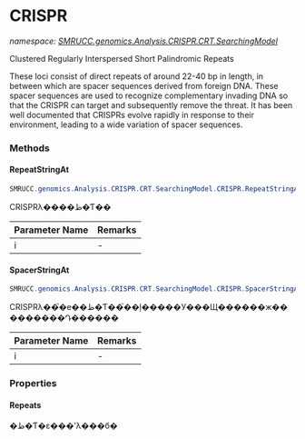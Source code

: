 ﻿# CRISPR
_namespace: [SMRUCC.genomics.Analysis.CRISPR.CRT.SearchingModel](./index.md)_

Clustered Regularly Interspersed Short Palindromic Repeats
 
 These loci consist of direct repeats of around 22-40 bp in length, in between which
 are spacer sequences derived from foreign DNA. These spacer sequences are used to
 recognize complementary invading DNA so that the CRISPR can target and subsequently 
 remove the threat. It has been well documented that CRISPRs evolve rapidly in response 
 to their environment, leading to a wide variation of spacer sequences.



### Methods

#### RepeatStringAt
```csharp
SMRUCC.genomics.Analysis.CRISPR.CRT.SearchingModel.CRISPR.RepeatStringAt(System.Int32)
```
CRISPRλ����ظ�Ƭ��

|Parameter Name|Remarks|
|--------------|-------|
|i|-|


#### SpacerStringAt
```csharp
SMRUCC.genomics.Analysis.CRISPR.CRT.SearchingModel.CRISPR.SpacerStringAt(System.Int32)
```
CRISPRλ��֮�е��ظ�Ƭ��֮��ļ�����У���Щ������ж���������Դ������

|Parameter Name|Remarks|
|--------------|-------|
|i|-|



### Properties

#### Repeats
�ظ�Ƭ�ε���ʼλ���б�

